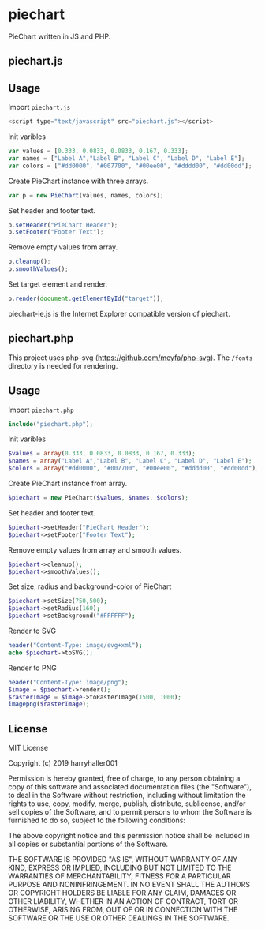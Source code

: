 piechart
========
PieChart written in JS and PHP.

## piechart.js

Usage
-----
Import `piechart.js`
```javascript
<script type="text/javascript" src="piechart.js"></script>
```
Init varibles
```javascript
var values = [0.333, 0.0833, 0.0833, 0.167, 0.333];
var names = ["Label A","Label B", "Label C", "Label D", "Label E"];
var colors = ["#dd0000", "#007700", "#00ee00", "#dddd00", "#dd00dd"];
```
Create PieChart instance with three arrays.
```javascript
var p = new PieChart(values, names, colors);
```
Set header and footer text.
```javascript
p.setHeader("PieChart Header");
p.setFooter("Footer Text");
```

Remove empty values from array.
```javascript
p.cleanup();
p.smoothValues();
```

Set target element and render.
```javascript
p.render(document.getElementById("target"));
```

piechart-ie.js is the Internet Explorer compatible version of piechart.

## piechart.php

This project uses php-svg (https://github.com/meyfa/php-svg). The `/fonts` directory is needed for rendering.

Usage
-----
Import `piechart.php`
```php
include("piechart.php");
```
Init varibles
```php
$values = array(0.333, 0.0833, 0.0833, 0.167, 0.333);
$names = array("Label A","Label B", "Label C", "Label D", "Label E");
$colors = array("#dd0000", "#007700", "#00ee00", "#dddd00", "#dd00dd");
```
Create PieChart instance from array.
```php
$piechart = new PieChart($values, $names, $colors);
```
Set header and footer text.
```php
$piechart->setHeader("PieChart Header");
$piechart->setFooter("Footer Text");
```
Remove empty values from array and smooth values.
```php
$piechart->cleanup();
$piechart->smoothValues();
```
Set size, radius and background-color of PieChart
```php
$piechart->setSize(750,500);
$piechart->setRadius(160);
$piechart->setBackground("#FFFFFF");
```
Render to SVG
```php
header("Content-Type: image/svg+xml");
echo $piechart->toSVG();
```

Render to PNG
```php
header("Content-Type: image/png");
$image = $piechart->render();
$rasterImage = $image->toRasterImage(1500, 1000);
imagepng($rasterImage);
```

License
-------
MIT License

Copyright (c) 2019 harryhaller001

Permission is hereby granted, free of charge, to any person obtaining a copy
of this software and associated documentation files (the "Software"), to deal
in the Software without restriction, including without limitation the rights
to use, copy, modify, merge, publish, distribute, sublicense, and/or sell
copies of the Software, and to permit persons to whom the Software is
furnished to do so, subject to the following conditions:

The above copyright notice and this permission notice shall be included in all
copies or substantial portions of the Software.

THE SOFTWARE IS PROVIDED "AS IS", WITHOUT WARRANTY OF ANY KIND, EXPRESS OR
IMPLIED, INCLUDING BUT NOT LIMITED TO THE WARRANTIES OF MERCHANTABILITY,
FITNESS FOR A PARTICULAR PURPOSE AND NONINFRINGEMENT. IN NO EVENT SHALL THE
AUTHORS OR COPYRIGHT HOLDERS BE LIABLE FOR ANY CLAIM, DAMAGES OR OTHER
LIABILITY, WHETHER IN AN ACTION OF CONTRACT, TORT OR OTHERWISE, ARISING FROM,
OUT OF OR IN CONNECTION WITH THE SOFTWARE OR THE USE OR OTHER DEALINGS IN THE
SOFTWARE.

